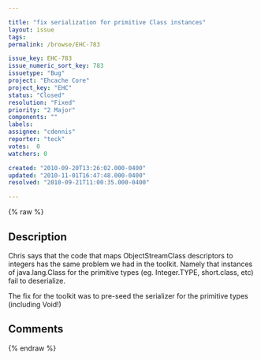```yaml
---

title: "fix serialization for primitive Class instances"
layout: issue
tags: 
permalink: /browse/EHC-783

issue_key: EHC-783
issue_numeric_sort_key: 783
issuetype: "Bug"
project: "Ehcache Core"
project_key: "EHC"
status: "Closed"
resolution: "Fixed"
priority: "2 Major"
components: ""
labels: 
assignee: "cdennis"
reporter: "teck"
votes:  0
watchers: 0

created: "2010-09-20T13:26:02.000-0400"
updated: "2010-11-01T16:47:48.000-0400"
resolved: "2010-09-21T11:00:35.000-0400"

---
```




{% raw %}



## Description

<div markdown="1" class="description">

Chris says that the code that maps ObjectStreamClass descriptors to integers has the same problem we had in the toolkit. Namely that instances of java.lang.Class for the primitive types (eg. Integer.TYPE, short.class, etc) fail to deserialize. 

The fix for the toolkit was to pre-seed the serializer for the primitive types (including Void!)



</div>

## Comments



{% endraw %}
